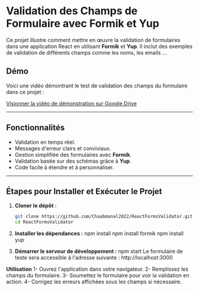 # Validation des Champs de Formulaire avec Formik et Yup

Ce projet illustre comment mettre en œuvre la validation de formulaires dans une application React en utilisant **Formik** et **Yup**. 
Il inclut des exemples de validation de différents champs comme les noms, les emails ...

## Démo

Voici une vidéo démontrant le test de validation des champs du formulaire dans ce projet :

[Visionner la vidéo de démonstration sur Google Drive](https://drive.google.com/file/d/1emt8Ag8zmSMRJW5xCTJ2ggbmJtjSRvMm/view?usp=sharing)

---

## Fonctionnalités

- Validation en temps réel.
- Messages d'erreur clairs et conviviaux.
- Gestion simplifiée des formulaires avec **Formik**.
- Validation basée sur des schémas grâce à **Yup**.
- Code facile à étendre et à personnaliser.

---

## Étapes pour Installer et Exécuter le Projet

1. **Cloner le dépôt** :
   ```bash
   git clone https://github.com/Chaabmanal2022/ReactFormsValidator.git
   cd ReactFormsValidator

2. **Installer les dépendances :**
npm install
npm install formik
npm install yup

3. **Démarrer le serveur de développement :**
npm start
Le formulaire de teste sera accessible à l'adresse suivante : http://localhost:3000

**Utilisation**
1- Ouvrez l'application dans votre navigateur.
2- Remplissez les champs du formulaire.
3- Soumettez le formulaire pour voir la validation en action.
4- Corrigez les erreurs affichées sous les champs si nécessaire.



